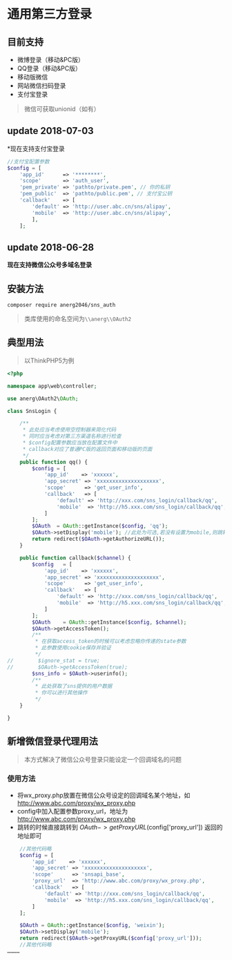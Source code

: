 # 通用第三方登录

## 目前支持
- 微博登录（移动&PC版）
- QQ登录（移动&PC版）
- 移动版微信
- 网站微信扫码登录
- 支付宝登录

>微信可获取unionid（如有）

## update 2018-07-03
*现在支持支付宝登录

```php
//支付宝配置参数
$config = [
    'app_id'      => '********',
    'scope'       => 'auth_user',
    'pem_private' => 'pathto/private.pem', // 你的私钥
    'pem_public'  => 'pathto/public.pem', // 支付宝公钥
    'callback'    => [
        'default' => 'http://user.abc.cn/sns/alipay',
        'mobile'  => 'http://user.abc.cn/sns/alipay',
        ],
    ];
```

## update 2018-06-28
**现在支持微信公众号多域名登录**

## 安装方法
```
composer require anerg2046/sns_auth
```

>类库使用的命名空间为`\\anerg\\OAuth2`

## 典型用法
>以ThinkPHP5为例

```php
<?php

namespace app\web\controller;

use anerg\OAuth2\OAuth;

class SnsLogin {

    /**
     * 此处应当考虑使用空控制器来简化代码
     * 同时应当考虑对第三方渠道名称进行检查
     * $config配置参数应当放在配置文件中
     * callback对应了普通PC版的返回页面和移动版的页面
     */
    public function qq() {
        $config = [
            'app_id'    => 'xxxxxx',
            'app_secret' => 'xxxxxxxxxxxxxxxxxxxx',
            'scope'      => 'get_user_info',
            'callback'   => [
                'default' => 'http://xxx.com/sns_login/callback/qq',
                'mobile'  => 'http://h5.xxx.com/sns_login/callback/qq',
            ]
        ];
        $OAuth  = OAuth::getInstance($config, 'qq');
        $OAuth->setDisplay('mobile'); //此处为可选,若没有设置为mobile,则跳转的授权页面可能不适合手机浏览器访问
        return redirect($OAuth->getAuthorizeURL());
    }

    public function callback($channel) {
        $config   = [
            'app_id'    => 'xxxxxx',
            'app_secret' => 'xxxxxxxxxxxxxxxxxxxx',
            'scope'      => 'get_user_info',
            'callback'   => [
                'default' => 'http://xxx.com/sns_login/callback/qq',
                'mobile'  => 'http://h5.xxx.com/sns_login/callback/qq',
            ]
        ];
        $OAuth    = OAuth::getInstance($config, $channel);
        $OAuth->getAccessToken();
        /**
         * 在获取access_token的时候可以考虑忽略你传递的state参数
         * 此参数使用cookie保存并验证
         */
//        $ignore_stat = true;
//        $OAuth->getAccessToken(true);
        $sns_info = $OAuth->userinfo();
        /**
         * 此处获取了sns提供的用户数据
         * 你可以进行其他操作
         */
    }

}
```

## 新增微信登录代理用法

>本方式解决了微信公众号登录只能设定一个回调域名的问题

### 使用方法

* 将wx_proxy.php放置在微信公众号设定的回调域名某个地址，如 http://www.abc.com/proxy/wx_proxy.php
* config中加入配置参数proxy_url，地址为 http://www.abc.com/proxy/wx_proxy.php
* 跳转的时候直接跳转到 $OAuth->getProxyURL($config['proxy_url']) 返回的地址即可

```php
    //其他代码略
    $config = [
        'app_id'    => 'xxxxxx',
        'app_secret' => 'xxxxxxxxxxxxxxxxxxxx',
        'scope'      => 'snsapi_base',
        'proxy_url'  => 'http://www.abc.com/proxy/wx_proxy.php',
        'callback'   => [
            'default' => 'http://xxx.com/sns_login/callback/qq',
            'mobile'  => 'http://h5.xxx.com/sns_login/callback/qq',
        ]
    ];

    $OAuth = OAuth::getInstance($config, 'weixin');
    $OAuth->setDisplay('mobile');
    return redirect($OAuth->getProxyURL($config['proxy_url']));
    //其他代码略
…………
```
